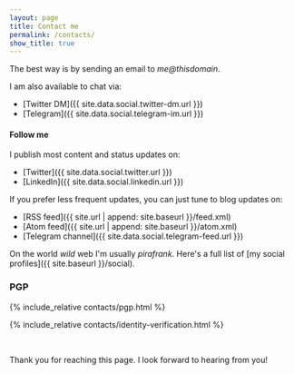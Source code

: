 ```yaml
---
layout: page
title: Contact me
permalink: /contacts/
show_title: true
---
```


The best way is by sending an email to <span class="safe-email"><i>me@thisdomain</i></span>.

I am also available to chat via:

- [Twitter DM]({{ site.data.social.twitter-dm.url }})
- [Telegram]({{ site.data.social.telegram-im.url }})

#### Follow me

I publish most content and status updates on:

- [Twitter]({{ site.data.social.twitter.url }})
- [LinkedIn]({{ site.data.social.linkedin.url }})

If you prefer less frequent updates, you can just tune to blog updates on:

- [RSS feed]({{ site.url | append: site.baseurl }}/feed.xml)
- [Atom feed]({{ site.url | append: site.baseurl }}/atom.xml)
- [Telegram channel]({{ site.data.social.telegram-feed.url }})

On the world *wild* web I'm usually *pirafrank*. Here's a full list of [my social profiles]({{ site.baseurl }}/social).

### PGP

{% include_relative contacts/pgp.html %}

{% include_relative contacts/identity-verification.html %}

<br>

Thank you for reaching this page. I look forward to hearing from you!
